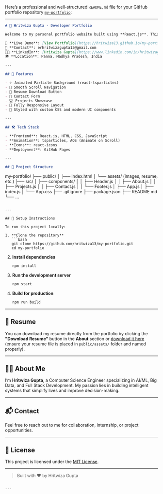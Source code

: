 Here’s a professional and well-structured `README.md` file for your GitHub portfolio repository [`my-portfolio`](https://github.com/hritwiza13/my-portfolio):

---

```markdown
# 💼 Hritwiza Gupta - Developer Portfolio

Welcome to my personal portfolio website built using **React.js**. This project showcases my skills, experience, projects, and resume. It's designed to be responsive, visually engaging, and easy to navigate.

🔗 **Live Demo**: [View Portfolio](https://hritwiza13.github.io/my-portfolio/)  
📧 **Contact**: erhritwizagupta13@gmail.com  
👩‍💼 **LinkedIn**: [Hritwiza Gupta](https://www.linkedin.com/in/hritwizaguptakvp/)  
🌍 **Location**: Panna, Madhya Pradesh, India

---

## 🚀 Features

- ✨ Animated Particle Background (react-tsparticles)
- 📜 Smooth Scroll Navigation
- 📄 Resume Download Button
- 💬 Contact Form
- 💻 Projects Showcase
- 📱 Fully Responsive Layout
- 🎨 Styled with custom CSS and modern UI components

---

## 🛠️ Tech Stack

- **Frontend**: React.js, HTML, CSS, JavaScript
- **Animation**: tsparticles, AOS (Animate on Scroll)
- **Icons**: react-icons
- **Deployment**: GitHub Pages

---

## 📁 Project Structure

```

my-portfolio/
├── public/
│   ├── index.html
│   └── assets/ (images, resume, etc.)
├── src/
│   ├── components/
│   │   ├── Header.js
│   │   ├── About.js
│   │   ├── Projects.js
│   │   ├── Contact.js
│   │   └── Footer.js
│   ├── App.js
│   ├── index.js
│   └── App.css
├── .gitignore
├── package.json
├── README.md
└── ...

````

---

## 🧾 Setup Instructions

To run this project locally:

1. **Clone the repository**  
   ```bash
   git clone https://github.com/hritwiza13/my-portfolio.git
   cd my-portfolio
````

2. **Install dependencies**

   ```bash
   npm install
   ```

3. **Run the development server**

   ```bash
   npm start
   ```

4. **Build for production**

   ```bash
   npm run build
   ```

---

## 📄 Resume

You can download my resume directly from the portfolio by clicking the **"Download Resume"** button in the **About** section or [download it here](./public/assets/resume.pdf) (ensure your resume file is placed in `public/assets/` folder and named properly).

---

## 🙋‍♀️ About Me

I’m **Hritwiza Gupta**, a Computer Science Engineer specializing in AI/ML, Big Data, and Full Stack Development. My passion lies in building intelligent systems that simplify lives and improve decision-making.

---

## 📬 Contact

Feel free to reach out to me for collaboration, internship, or project opportunities.

---

## 📢 License

This project is licensed under the [MIT License](LICENSE).

---

> Built with ❤️ by Hritwiza Gupta

```

---


